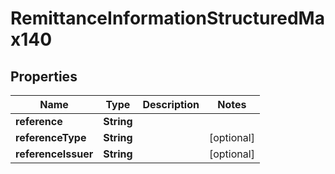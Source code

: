 # RemittanceInformationStructuredMax140

## Properties
Name | Type | Description | Notes
------------ | ------------- | ------------- | -------------
**reference** | **String** |  | 
**referenceType** | **String** |  |  [optional]
**referenceIssuer** | **String** |  |  [optional]
